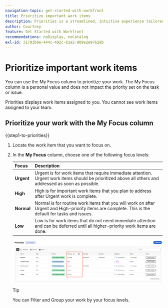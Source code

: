 ```yaml
---
navigation-topic: get-started-with-workfront
title: Prioritize important work items
description: Priorities is a streamlined, intuitive experience tailored for task owners.
author: Courtney
feature: Get Started with Workfront
recommendations: noDisplay, noCatalog
exl-id: 31793b0e-444c-492c-b1a2-909a2e97628b
---
```

# Prioritize important work items

You can use the My Focus column to prioritize your work. The My Focus column is a personal value and does not impact the priority set on the task or issue.

Priorities displays work items assigned to you. You cannot see work items assigned to your team.

## Prioritize your work with the My Focus column

{{step1-to-priorities}}

1. Locate the work item that you want to focus on. 
1. In the **My Focus** column, choose one of the following focus levels:

    | Focus     | Description |
    |-----------|-------------|
    | **Urgent** |  Urgent is for work items that require immediate attention. Urgent work items should be prioritized above all others and addressed as soon as possible. |
    | **High**  |   High is for important work items that you plan to address after Urgent work is complete.        |
    | **Normal**  | Normal is for routine work items that you will work on after Urgent and High-priority items are complete. This is the default for tasks and issues.        |
    | **Low**    |  Low is for work items that do not need immediate attention and can be deferred until all higher-priority work items are done.    |

    ![](assets/my-focus-new.png)

    >[!TIP]
    >
    >You can Filter and Group your work by your focus levels.
